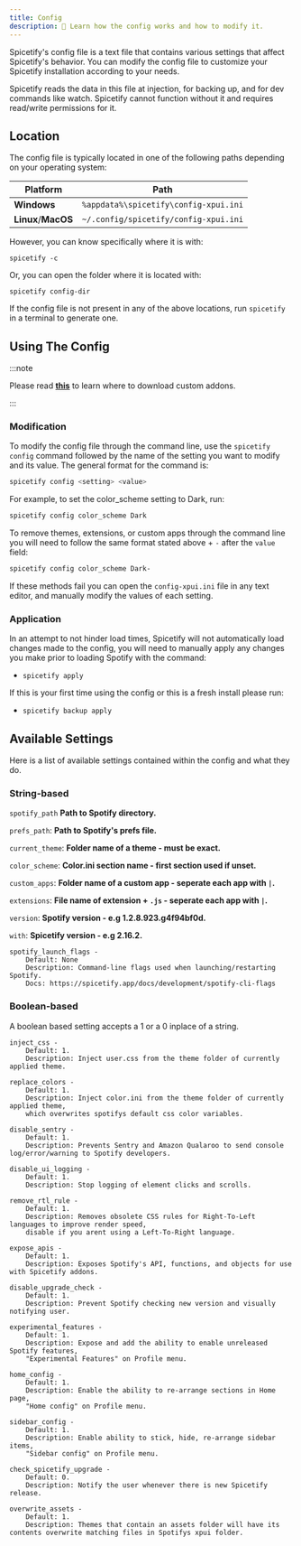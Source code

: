 ```yaml
---
title: Config
description: 🦺 Learn how the config works and how to modify it.
---
```


Spicetify's config file is a text file that contains various settings that affect Spicetify's behavior. 
You can modify the config file to customize your Spicetify installation according to your needs. 

Spicetify reads the data in this file at injection, for backing up, and for dev commands like watch.
Spicetify cannot function without it and requires read/write permissions for it.

## Location

The config file is typically located in one of the following paths depending on your operating system:

| Platform            | Path                                       |
| ------------------- | ------------------------------------------ |
| **Windows**         | `%appdata%\spicetify\config-xpui.ini`      |
| **Linux**/**MacOS** | `~/.config/spicetify/config-xpui.ini`      |

However, you can know specifically where it is with:

```
spicetify -c
```

Or, you can open the folder where it is located with:

```
spicetify config-dir
```

If the config file is not present in any of the above locations, run `spicetify` in a terminal to generate one.


## Using The Config
:::note

Please read [**this**](./addons.md) to learn where to download custom addons.

:::

### Modification

To modify the config file through the command line, use the `spicetify config` command followed by the name of the setting you want to modify and its value. The general format for the command is:

```bash
spicetify config <setting> <value>
```

For example, to set the color_scheme setting to Dark, run:
```bash
spicetify config color_scheme Dark
```

To remove themes, extensions, or custom apps through the command line you will need to follow the same format stated above + `-` after the `value` field:
```bash
spicetify config color_scheme Dark-
```

If these methods fail you can open the `config-xpui.ini` file in any text editor, and manually modify the values of each setting.
### Application

In an attempt to not hinder load times, Spicetify will not automatically load changes made to the config, you will need to manually apply any changes you make prior to loading Spotify with the command:
+ `spicetify apply`

If this is your first time using the config or this is a fresh install please run:
+ `spicetify backup apply`

## Available Settings
Here is a list of available settings contained within the config and what they do.

### String-based
`spotify_path` **Path to Spotify directory.**

`prefs_path`: **Path to Spotify's prefs file.**

`current_theme`: **Folder name of a theme - must be exact.**

`color_scheme`: **Color.ini section name - first section used if unset.**

`custom_apps`: **Folder name of a custom app - seperate each app with `|`.**

`extensions`: **File name of extension + `.js` - seperate each app with `|`.**

`version`: **Spotify version - e.g 1.2.8.923.g4f94bf0d.**

`with`: **Spicetify version - e.g 2.16.2.**

```
spotify_launch_flags -
    Default: None
    Description: Command-line flags used when launching/restarting Spotify.
    Docs: https://spicetify.app/docs/development/spotify-cli-flags
```

### Boolean-based
A boolean based setting accepts a 1 or a 0 inplace of a string.

```
inject_css -
    Default: 1.
    Description: Inject user.css from the theme folder of currently applied theme.
```
```
replace_colors -
    Default: 1.
    Description: Inject color.ini from the theme folder of currently applied theme, 
    which overwrites spotifys default css color variables.
```
```
disable_sentry -
    Default: 1.
    Description: Prevents Sentry and Amazon Qualaroo to send console log/error/warning to Spotify developers.
```
```
disable_ui_logging -
    Default: 1.
    Description: Stop logging of element clicks and scrolls.
```
```
remove_rtl_rule -
    Default: 1.
    Description: Removes obsolete CSS rules for Right-To-Left languages to improve render speed, 
    disable if you arent using a Left-To-Right language.
```
```
expose_apis -
    Default: 1.
    Description: Exposes Spotify's API, functions, and objects for use with Spicetify addons.
```
```
disable_upgrade_check -
    Default: 1.
    Description: Prevent Spotify checking new version and visually notifying user.
```
```
experimental_features -
    Default: 1.
    Description: Expose and add the ability to enable unreleased Spotify features, 
    "Experimental Features" on Profile menu.
```
```
home_config -
    Default: 1.
    Description: Enable the ability to re-arrange sections in Home page,
    "Home config" on Profile menu.
```
```
sidebar_config -
    Default: 1.
    Description: Enable ability to stick, hide, re-arrange sidebar items,
    "Sidebar config" on Profile menu.
```

```
check_spicetify_upgrade -
    Default: 0.
    Description: Notify the user whenever there is new Spicetify release.
```
```
overwrite_assets -
    Default: 1.
    Description: Themes that contain an assets folder will have its contents overwrite matching files in Spotifys xpui folder.
```
